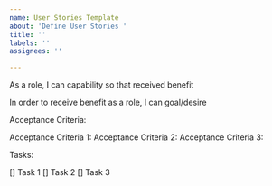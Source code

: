 ```yaml
---
name: User Stories Template
about: 'Define User Stories '
title: ''
labels: ''
assignees: ''

---
```


As a role, I can capability so that received benefit

In order to receive benefit as a role, I can goal/desire

Acceptance Criteria:

Acceptance Criteria 1:
Acceptance Criteria 2:
Acceptance Criteria 3:

Tasks:

[] Task 1
[] Task 2
[] Task 3
